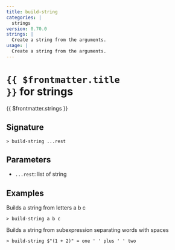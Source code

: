 ```yaml
---
title: build-string
categories: |
  strings
version: 0.70.0
strings: |
  Create a string from the arguments.
usage: |
  Create a string from the arguments.
---
```


# <code>{{ $frontmatter.title }}</code> for strings

<div class='command-title'>{{ $frontmatter.strings }}</div>

## Signature

```> build-string ...rest```

## Parameters

 -  `...rest`: list of string

## Examples

Builds a string from letters a b c
```shell
> build-string a b c
```

Builds a string from subexpression separating words with spaces
```shell
> build-string $"(1 + 2)" = one ' ' plus ' ' two
```

